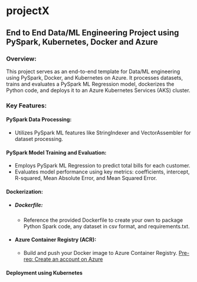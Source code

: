 # projectX
## End to End Data/ML Engineering Project using PySpark, Kubernetes, Docker and Azure

### Overview:
This project serves as an end-to-end template for Data/ML engineering using PySpark, Docker, and Kubernetes on Azure. It processes datasets, trains and evaluates a PySpark ML Regression model, dockerizes the Python code, and deploys it to an Azure Kubernetes Services (AKS) cluster.

### Key Features:

#### PySpark Data Processing:

- Utilizes PySpark ML features like StringIndexer and VectorAssembler for dataset processing.

#### PySpark Model Training and Evaluation:

- Employs PySpark ML Regression to predict total bills for each customer.
- Evaluates model performance using key metrics: coefficients, intercept, R-squared, Mean Absolute Error, and Mean Squared Error.

#### Dockerization:

- ##### Dockerfile:
  - Reference the provided Dockerfile to create your own to package Python Spark code, any dataset in csv format, and requirements.txt.
- #### Azure Container Registry (ACR):
  - Build and push your Docker image to Azure Container Registry. [Pre-req: Create an account on Azure](https://go.microsoft.com/fwlink/?linkid=2227353&clcid=0x409&l=en-us&srcurl=https%3A%2F%2Fazure.microsoft.com%2Ffree)

#### Deployment using Kubernetes

